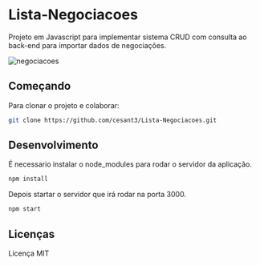 # Lista-Negociacoes
Projeto em Javascript para implementar sistema CRUD com consulta ao back-end para importar dados de negociações.

![negociacoes](https://user-images.githubusercontent.com/16512667/109731797-b6fac580-7b9a-11eb-8059-08e1329a189f.png)

## Começando
Para clonar o projeto e colaborar:

```bash
git clone https://github.com/cesant3/Lista-Negociacoes.git
```
## Desenvolvimento
É necessario instalar o node_modules para rodar o servidor da aplicação.

```bash
npm install
```
Depois startar o servidor que irá rodar na porta 3000.

```bash
npm start
```

## Licenças
Licença MIT
